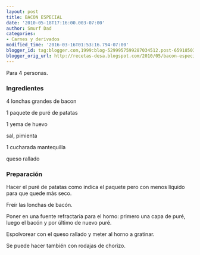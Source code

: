 ```yaml
---
layout: post
title: BACON ESPECIAL
date: '2010-05-18T17:16:00.003-07:00'
author: Smurf Dad
categories:
- Carnes y derivados
modified_time: '2016-03-16T01:53:16.794-07:00'
blogger_id: tag:blogger.com,1999:blog-5299957599287034512.post-6591850325989854012
blogger_orig_url: http://recetas-desa.blogspot.com/2010/05/bacon-especial.html
---
```


Para 4 personas.

<h3>Ingredientes</h3>

4 lonchas grandes de bacon

1 paquete de pur&eacute; de patatas

1 yema de huevo

sal, pimienta

1 cucharada mantequilla

queso rallado

<h3>Preparaci&oacute;n</h3>

Hacer el pur&eacute; de patatas como indica el paquete pero con menos l&iacute;quido para que quede m&aacute;s seco.

Fre&iacute;r las lonchas de bac&oacute;n.

Poner en una fuente refractaria para el horno: primero una capa de pur&eacute;, luego el bac&oacute;n y por &uacute;ltimo de nuevo pur&eacute;.

Espolvorear con el queso rallado y meter al horno a gratinar.

Se puede hacer tambi&eacute;n con rodajas de chorizo.

